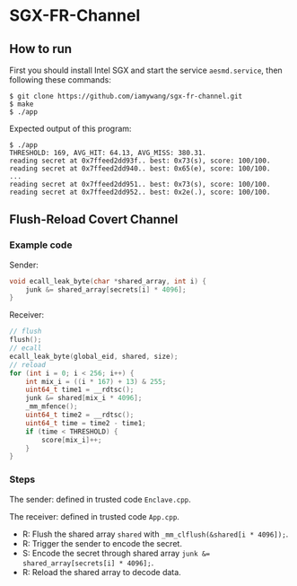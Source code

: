 # SGX-FR-Channel

## How to run

First you should install Intel SGX and start the service `aesmd.service`, then following these commands:

```shell
$ git clone https://github.com/iamywang/sgx-fr-channel.git
$ make
$ ./app
```

Expected output of this program:

```shell
$ ./app
THRESHOLD: 169, AVG_HIT: 64.13, AVG_MISS: 380.31.
reading secret at 0x7ffeed2dd93f.. best: 0x73(s), score: 100/100.
reading secret at 0x7ffeed2dd940.. best: 0x65(e), score: 100/100.
...
reading secret at 0x7ffeed2dd951.. best: 0x73(s), score: 100/100.
reading secret at 0x7ffeed2dd952.. best: 0x2e(.), score: 100/100.
```

## Flush-Reload Covert Channel

### Example code

Sender:

```C
void ecall_leak_byte(char *shared_array, int i) {
    junk &= shared_array[secrets[i] * 4096];
}
```

Receiver:

```C
// flush
flush();
// ecall
ecall_leak_byte(global_eid, shared, size);
// reload
for (int i = 0; i < 256; i++) {
    int mix_i = ((i * 167) + 13) & 255;
    uint64_t time1 = __rdtsc();
    junk &= shared[mix_i * 4096];
    _mm_mfence();
    uint64_t time2 = __rdtsc();
    uint64_t time = time2 - time1;
    if (time < THRESHOLD) {
        score[mix_i]++;
    }
}
```

### Steps

The sender: defined in trusted code `Enclave.cpp`.

The receiver: defined in trusted code `App.cpp`.

- R: Flush the shared array `shared` with `_mm_clflush(&shared[i * 4096]);`.
- R: Trigger the sender to encode the secret.
- S: Encode the secret through shared array `junk &= shared_array[secrets[i] * 4096];`.
- R: Reload the shared array to decode data.
